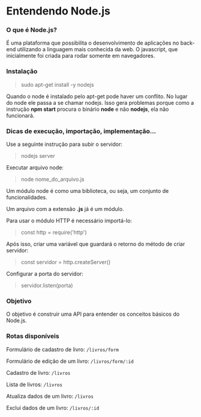 # Entendendo Node.js

### O que é Node.js?
É uma plataforma que possibilita o desenvolvimento de aplicações no back-end utilizando a linguagem mais conhecida da web. O javascript, que inicialmente foi criada para rodar somente em navegadores.

### Instalação
> sudo apt-get install -y nodejs

Quando o node é instalado pelo apt-get pode haver um conflito. No lugar do node ele passa a se chamar nodejs. Isso gera problemas porque como a instrução **npm start** procura o binário **node** e não **nodejs**, ela não funcionará. 

### Dicas de execução, importação, implementação... 

Use a seguinte instrução para subir o servidor:
> nodejs server

Executar arquivo node:
> node nome_do_arquivo.js

Um módulo node é como uma biblioteca, ou seja, um conjunto de funcionalidades.

Um arquivo com a extensão **.js** já é um módulo.

Para usar o módulo HTTP é necessário importá-lo:
> const http = require('http')

Após isso, criar uma variável que guardará o retorno do método de criar servidor:
> const servidor = http.createServer()

Configurar a porta do servidor:
> servidor.listen(porta)


### Objetivo
O objetivo é construir uma API para entender os conceitos básicos do Node.js.

### Rotas disponíveis

Formulário de cadastro de livro:  `/livros/form`

Formulário de edição de um livro:  `/livros/form/:id`

Cadastro de livro:  `/livros`

Lista de livros:  `/livros`

Atualiza dados de um livro:  `/livros`

Exclui dados de um livro:  `/livros/:id`

